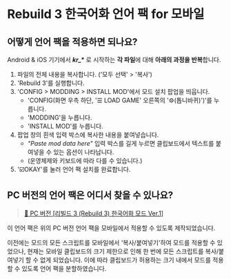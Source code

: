 # Rebuild 3 한국어화 언어 팩 for 모바일

## 어떻게 언어 팩을 적용하면 되나요?

Android & iOS 기기에서 ***kr_\**** 로 시작하는 **각 파일**에 대해 **아래의 과정을 반복**합니다.

1. 파일의 전체 내용을 복사합니다. ('모두 선택' > '복사')
2. 'Rebuild 3'를 실행합니다.
3. 'CONFIG > MODDING > INSTALL MOD'에서 모드 설치 팝업을 띄웁니다.
   - 'CONFIG(화면 우측 하단, '☰ LOAD GAME' 오른쪽의 '⚙️(톱니바퀴)')'를 누릅니다.
   - 'MODDING'을 누릅니다.
   - 'INSTALL MOD'를 누릅니다.
4. 팝업 창의 흰색 입력 박스에 복사한 내용을 붙여넣습니다.
   - *"Paste mod data here"* 입력 박스를 길게 누르면 클립보드에서 텍스트를 붙여넣을 수 있는 옵션이 나타납니다.
   - (운영체제와 키보드에 따라 다를 수 있습니다.)
5. '☑️OKAY'를 눌러 언어 팩 설치를 완료합니다.

## PC 버전의 언어 팩은 어디서 찾을 수 있나요?

> [🔗 PC 버전 [리빌드 3 (Rebuild 3) 한국어화 모드 Ver.1]](https://blog.naver.com/tolee2007/220758226253)

이 언어 팩은 위의 PC 버전 언어 팩을 모바일에서 적용할 수 있도록 제작되었습니다.

이전에는 모드의 모든 스크립트를 모바일에서 '복사/붙여넣기'하여 모드를 적용할 수 있었으나,
현재는 모바일 클립보드의 크기 제한으로 인해 한 번에 모든 스크립트를 복사/붙여넣기 할 수 없게 되었습니다.
이에 따라 클립보드가 허용하는 크기 내에서 모드를 적용할 수 있도록 언어 팩을 분할하였습니다.
